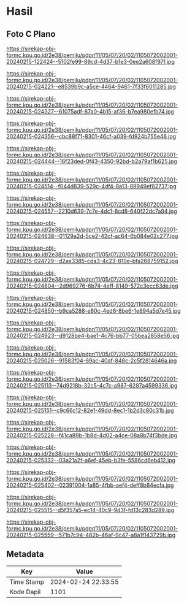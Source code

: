# Hasil

## Foto C Plano

https://sirekap-obj-formc.kpu.go.id/2e38/pemilu/pdpr/11/05/07/20/02/1105072002001-20240215-122424--5102fe99-89cd-4d37-b1e3-0ee2a608f97f.jpg

https://sirekap-obj-formc.kpu.go.id/2e38/pemilu/pdpr/11/05/07/20/02/1105072002001-20240215-024221--e8539b9c-a5ce-4464-9461-7f33f6011285.jpg

https://sirekap-obj-formc.kpu.go.id/2e38/pemilu/pdpr/11/05/07/20/02/1105072002001-20240215-024327--61075adf-87a0-4b15-af36-b7ea980efb74.jpg

https://sirekap-obj-formc.kpu.go.id/2e38/pemilu/pdpr/11/05/07/20/02/1105072002001-20240215-024356--cbc88f71-8301-46cf-a039-fd924b755e46.jpg

https://sirekap-obj-formc.kpu.go.id/2e38/pemilu/pdpr/11/05/07/20/02/1105072002001-20240215-024444--16f23ded-0f43-4350-92bd-b2a79af1b625.jpg

https://sirekap-obj-formc.kpu.go.id/2e38/pemilu/pdpr/11/05/07/20/02/1105072002001-20240215-024514--f044d839-529c-4df4-8a13-89949ef82737.jpg

https://sirekap-obj-formc.kpu.go.id/2e38/pemilu/pdpr/11/05/07/20/02/1105072002001-20240215-024557--2210d639-7c7e-4dc1-8cd8-640f22dc7a94.jpg

https://sirekap-obj-formc.kpu.go.id/2e38/pemilu/pdpr/11/05/07/20/02/1105072002001-20240215-024638--01129a2d-5ce2-42cf-ac64-6b084e02c277.jpg

https://sirekap-obj-formc.kpu.go.id/2e38/pemilu/pdpr/11/05/07/20/02/1105072002001-20240215-024729--d2ae3385-cda3-4c23-810e-bfa268759152.jpg

https://sirekap-obj-formc.kpu.go.id/2e38/pemilu/pdpr/11/05/07/20/02/1105072002001-20240215-024804--2d969276-6b74-4eff-8149-572c3ecc63de.jpg

https://sirekap-obj-formc.kpu.go.id/2e38/pemilu/pdpr/11/05/07/20/02/1105072002001-20240215-024850--b9ca5288-e80c-4ed6-8be6-1e894a5d7e45.jpg

https://sirekap-obj-formc.kpu.go.id/2e38/pemilu/pdpr/11/05/07/20/02/1105072002001-20240215-024923--d9128be4-bae1-4c76-bb77-05bea2858e56.jpg

https://sirekap-obj-formc.kpu.go.id/2e38/pemilu/pdpr/11/05/07/20/02/1105072002001-20240215-025026--91583f04-69ac-40af-848c-2c5f2814646a.jpg

https://sirekap-obj-formc.kpu.go.id/2e38/pemilu/pdpr/11/05/07/20/02/1105072002001-20240215-025113--74d9218b-32c5-4c7c-a987-6287a4599336.jpg

https://sirekap-obj-formc.kpu.go.id/2e38/pemilu/pdpr/11/05/07/20/02/1105072002001-20240215-025151--c9c66c12-82e1-49dd-8ec1-1b2d3c80c31b.jpg

https://sirekap-obj-formc.kpu.go.id/2e38/pemilu/pdpr/11/05/07/20/02/1105072002001-20240215-025228--f41ca89b-1b8d-4d02-a4ce-08a8b74f3bde.jpg

https://sirekap-obj-formc.kpu.go.id/2e38/pemilu/pdpr/11/05/07/20/02/1105072002001-20240215-025332--03a21a2f-a6ef-45eb-b3fe-5586cd6eb412.jpg

https://sirekap-obj-formc.kpu.go.id/2e38/pemilu/pdpr/11/05/07/20/02/1105072002001-20240215-025402--02391004-1a85-4fbb-aef4-deff8b84ecfa.jpg

https://sirekap-obj-formc.kpu.go.id/2e38/pemilu/pdpr/11/05/07/20/02/1105072002001-20240215-025515--d5f357a5-ec14-40c9-9d3f-fd13c283d289.jpg

https://sirekap-obj-formc.kpu.go.id/2e38/pemilu/pdpr/11/05/07/20/02/1105072002001-20240215-025559--571b7c94-482b-46af-9c47-a8a1f143729b.jpg


## Metadata

| Key        | Value               |
| ---------- | ------------------- |
| Time Stamp | 2024-02-24 22:33:55 |
| Kode Dapil | 1101                |



